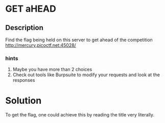 # GET aHEAD
## Description
Find the flag being held on this server to get ahead of the competition http://mercury.picoctf.net:45028/
### hints
1. Maybe you have more than 2 choices
2. Check out tools like Burpsuite to modify your requests and look at the responses
# Solution  
To get the flag, one could achieve this by reading the title very literally.  